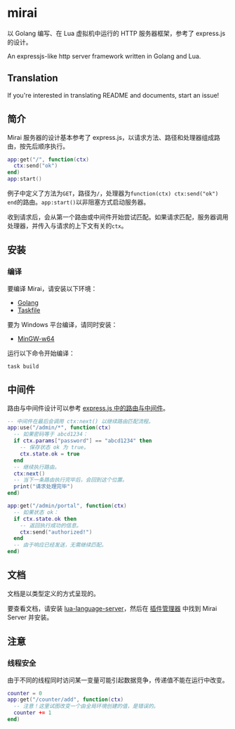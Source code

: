 # mirai
以 Golang 编写、在 Lua 虚拟机中运行的 HTTP 服务器框架，参考了 express.js 的设计。

An expressjs-like http server framework written in Golang and Lua.

## Translation
If you're interested in translating README and documents, start an issue!

## 简介

Mirai 服务器的设计基本参考了 express.js，以请求方法、路径和处理器组成路由，按先后顺序执行。
```lua
app:get("/", function(ctx)
  ctx:send("ok")
end)
app:start()
```
例子中定义了方法为```GET```，路径为```/```，处理器为```function(ctx) ctx:send("ok") end```的路由。```app:start()```以非阻塞方式启动服务器。

收到请求后，会从第一个路由或中间件开始尝试匹配。如果请求匹配，服务器调用处理器，并传入与请求的上下文有关的```ctx```。

## 安装

### 编译

要编译 Mirai，请安装以下环境：
* [Golang](https://go.dev/dl/)
* [Taskfile](https://taskfile.dev/installation)

要为 Windows 平台编译，请同时安装：
* [MinGW-w64](https://www.mingw-w64.org/downloads/)

运行以下命令开始编译：
```
task build
```

## 中间件
路由与中间件设计可以参考 [express.js 中的路由与中间件](https://expressjs.com/zh-cn/guide/using-middleware.html)。

```lua
-- 中间件在最后会调用 ctx:next() 以继续路由匹配流程。
app:use("/admin/*", function(ctx)
  -- 如果密码等于 abcd1234：
  if ctx.params["password"] == "abcd1234" then
    -- 保存状态 ok 为 true。
    ctx.state.ok = true
  end
  -- 继续执行路由。
  ctx:next()
  -- 当下一条路由执行完毕后，会回到这个位置。
  print("请求处理完毕")
end)

app:get("/admin/portal", function(ctx)
  -- 如果状态 ok：
  if ctx.state.ok then
    -- 返回执行成功的信息。
    ctx:send("authorized!")
  end
  -- 由于响应已经发送，无需继续匹配。
end)
```

## 文档
文档是以类型定义的方式呈现的。

要查看文档，请安装 [lua-language-server](https://github.com/LuaLS/lua-language-server)，然后在 [插件管理器](https://github.com/LuaLS/lua-language-server/wiki/Addons#vs-code-addon-manager) 中找到 Mirai Server 并安装。

## 注意

### 线程安全

由于不同的线程同时访问某一变量可能引起数据竞争，传递值不能在运行中改变。

```lua
counter = 0
app:get("/counter/add", function(ctx)
  -- 注意！这里试图改变一个由全局环境创建的值，是错误的。
  counter += 1
end)
```
